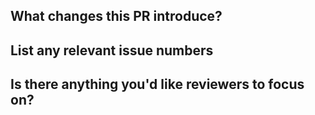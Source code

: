 <!-- Please first discuss the change you wish to make via issue before making a change. It might avoid a waste of your time. -->

## What changes this PR introduce?

## List any relevant issue numbers

## Is there anything you'd like reviewers to focus on?
